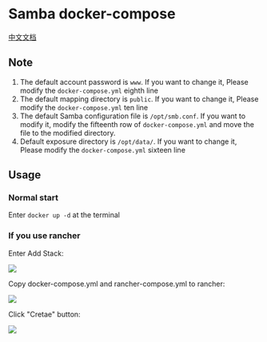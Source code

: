 # Samba docker-compose

[中文文档](https://github.com/BlackHole1/samba_docker-ompose/blob/master/README-zh.md)

## Note

1. The default account password is `www`. If you want to change it, Please modify the `docker-compose.yml` eighth line
2. The default mapping directory is `public`. If you want to change it, Please modify the `docker-compose.yml` ten line
3. The default Samba configuration file is `/opt/smb.conf`. If you want to modify it, modify the fifteenth row of `docker-compose.yml` and move the file to the modified directory.
4. Default exposure directory is `/opt/data/`. If you want to change it, Please modify the `docker-compose.yml` sixteen line

## Usage

### Normal start

Enter `docker up -d` at the terminal

### If you use rancher

Enter Add Stack:

![](http://7xppwd.com1.z0.glb.clouddn.com/FlPBfEpxNlyK0WTqSj1166mlKM6q.png)

Copy docker-compose.yml and rancher-compose.yml to rancher:

![](http://7xppwd.com1.z0.glb.clouddn.com/FqxqU5eY3zYWAHdV3KGUaq82g7X_.png)

Click "Cretae" button:

![](http://7xppwd.com1.z0.glb.clouddn.com/FvNLK0j6Z4Lg9H0hRt5tQ5yFgIyb.png)